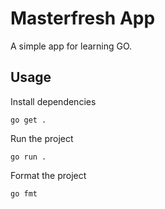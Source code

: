 # Masterfresh App

A simple app for learning GO.

## Usage

Install dependencies

`go get .`

Run the project

`go run .`

Format the project

`go fmt`
